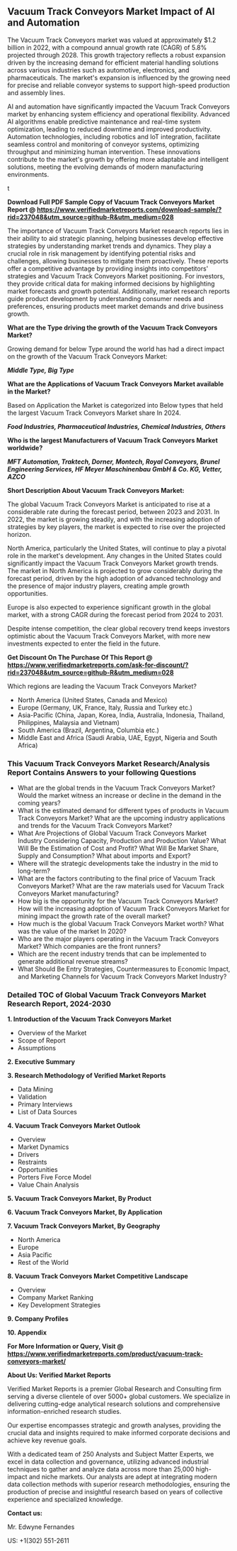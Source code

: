 <h2>Vacuum Track Conveyors Market Impact of AI and Automation</h2><p>The Vacuum Track Conveyors market was valued at approximately $1.2 billion in 2022, with a compound annual growth rate (CAGR) of 5.8% projected through 2028. This growth trajectory reflects a robust expansion driven by the increasing demand for efficient material handling solutions across various industries such as automotive, electronics, and pharmaceuticals. The market's expansion is influenced by the growing need for precise and reliable conveyor systems to support high-speed production and assembly lines.</p><p>AI and automation have significantly impacted the Vacuum Track Conveyors market by enhancing system efficiency and operational flexibility. Advanced AI algorithms enable predictive maintenance and real-time system optimization, leading to reduced downtime and improved productivity. Automation technologies, including robotics and IoT integration, facilitate seamless control and monitoring of conveyor systems, optimizing throughput and minimizing human intervention. These innovations contribute to the market's growth by offering more adaptable and intelligent solutions, meeting the evolving demands of modern manufacturing environments.</p>t</p><p id="" class=""><strong>Download Full PDF Sample Copy of Vacuum Track Conveyors Market Report @ <a href="https://www.verifiedmarketreports.com/download-sample/?rid=237048&utm_source=github-R&utm_medium=028" target="_blank">https://www.verifiedmarketreports.com/download-sample/?rid=237048&utm_source=github-R&utm_medium=028</a></strong></p><p>The importance of&nbsp;Vacuum Track Conveyors Market research reports lies in their ability to aid strategic planning, helping businesses develop effective strategies by understanding market trends and dynamics. They play a crucial role in risk management by identifying potential risks and challenges, allowing businesses to mitigate them proactively. These reports offer a competitive advantage by providing insights into competitors' strategies and Vacuum Track Conveyors Market positioning. For investors, they provide critical data for making informed decisions by highlighting market forecasts and growth potential. Additionally, market research reports guide product development by understanding consumer needs and preferences, ensuring products meet market demands and drive business growth.</p><p><strong>What are the&nbsp;Type driving the growth of the Vacuum Track Conveyors Market?</strong></p><p id="" class="">Growing demand for below Type around the world has had a direct impact on the growth of the Vacuum Track Conveyors Market:</p><em><strong>Middle Type, Big Type</strong></em></p><strong>What are the&nbsp;Applications&nbsp;of Vacuum Track Conveyors Market available in the Market?</strong></p><p id="" class="">Based on Application the Market is categorized into Below types that held the largest Vacuum Track Conveyors Market share In 2024.</p><em><strong>Food Industries, Pharmaceutical Industries, Chemical Industries, Others</strong></em></p><strong>Who is the largest Manufacturers of Vacuum Track Conveyors Market worldwide?</strong></p><p><em><strong>MFT Automation, Traktech, Dorner, Montech, Royal Conveyors, Brunel Engineering Services, HF Meyer Maschinenbau GmbH & Co. KG, Vetter, AZCO</strong></em></p><p id="" class=""><strong>Short Description About Vacuum Track Conveyors Market:</strong></p><p>The global Vacuum Track Conveyors Market is anticipated to rise at a considerable rate during the forecast period, between 2023 and 2031. In 2022, the market is growing steadily, and with the increasing adoption of strategies by key players, the market is expected to rise over the projected horizon.</p><p>North America, particularly the United States, will continue to play a pivotal role in the market's development. Any changes in the United States could significantly impact the Vacuum Track Conveyors Market growth trends. The market in North America is projected to grow considerably during the forecast period, driven by the high adoption of advanced technology and the presence of major industry players, creating ample growth opportunities.</p><p>Europe is also expected to experience significant growth in the global market, with a strong CAGR during the forecast period from 2024 to 2031.</p><p>Despite intense competition, the clear global recovery trend keeps investors optimistic about the Vacuum Track Conveyors Market, with more new investments expected to enter the field in the future.</p><p id="" class=""><strong>Get Discount On The Purchase Of This Report @ <a href="https://www.verifiedmarketreports.com/ask-for-discount/?rid=237048&utm_source=github-R&utm_medium=028" target="_blank">https://www.verifiedmarketreports.com/ask-for-discount/?rid=237048&utm_source=github-R&utm_medium=028</a></strong></p>Which regions are leading the Vacuum Track Conveyors Market?</p><ul><li>North America (United States, Canada and Mexico)</li><li>Europe (Germany, UK, France, Italy, Russia and Turkey etc.)</li><li>Asia-Pacific (China, Japan, Korea, India, Australia, Indonesia, Thailand, Philippines, Malaysia and Vietnam)</li><li>South America (Brazil, Argentina, Columbia etc.)</li><li>Middle East and Africa (Saudi Arabia, UAE, Egypt, Nigeria and South Africa)</li></ul><h3 id="" class="">This Vacuum Track Conveyors Market Research/Analysis Report Contains Answers to your following Questions</h3><ul><li>What are the global trends in the Vacuum Track Conveyors Market? Would the market witness an increase or decline in the demand in the coming years?</li><li>What is the estimated demand for different types of products in Vacuum Track Conveyors Market? What are the upcoming industry applications and trends for the Vacuum Track Conveyors Market?</li><li>What Are Projections of Global Vacuum Track Conveyors Market Industry Considering Capacity, Production and Production Value? What Will Be the Estimation of Cost and Profit? What Will Be Market Share, Supply and Consumption? What about imports and Export?</li><li>Where will the strategic developments take the industry in the mid to long-term?</li><li>What are the factors contributing to the final price of Vacuum Track Conveyors Market? What are the raw materials used for Vacuum Track Conveyors Market manufacturing?</li><li>How big is the opportunity for the Vacuum Track Conveyors Market? How will the increasing adoption of Vacuum Track Conveyors Market for mining impact the growth rate of the overall market?</li><li>How much is the global Vacuum Track Conveyors Market worth? What was the value of the market In 2020?</li><li>Who are the major players operating in the Vacuum Track Conveyors Market? Which companies are the front runners?</li><li>Which are the recent industry trends that can be implemented to generate additional revenue streams?</li><li>What Should Be Entry Strategies, Countermeasures to Economic Impact, and Marketing Channels for Vacuum Track Conveyors Market Industry?</li></ul><h3 id="" class="">Detailed TOC of Global Vacuum Track Conveyors Market Research Report, 2024-2030</h3><p id="" class=""><strong>1. Introduction of the Vacuum Track Conveyors Market</strong></p><ul><li>Overview of the Market</li><li>Scope of Report</li><li>Assumptions</li></ul><p id="" class=""><strong>2. Executive Summary</strong></p><p id="" class=""><strong>3. Research Methodology of Verified Market Reports</strong></p><ul><li>Data Mining</li><li>Validation</li><li>Primary Interviews</li><li>List of Data Sources</li></ul><p id="" class=""><strong>4. Vacuum Track Conveyors Market Outlook</strong></p><ul><li>Overview</li><li>Market Dynamics</li><li>Drivers</li><li>Restraints</li><li>Opportunities</li><li>Porters Five Force Model</li><li>Value Chain Analysis</li></ul><p id="" class=""><strong>5. Vacuum Track Conveyors Market, By Product</strong></p><p id="" class=""><strong>6. Vacuum Track Conveyors Market, By Application</strong></p><p id="" class=""><strong>7. Vacuum Track Conveyors Market, By Geography</strong></p><ul><li>North America</li><li>Europe</li><li>Asia Pacific</li><li>Rest of the World</li></ul><p id="" class=""><strong>8. Vacuum Track Conveyors Market Competitive Landscape</strong></p><ul><li>Overview</li><li>Company Market Ranking</li><li>Key Development Strategies</li></ul><p id="" class=""><strong>9. Company Profiles</strong></p><p id="" class=""><strong>10. Appendix</strong></p><p id="" class=""><strong>For More Information or Query, Visit @ <a href="https://www.verifiedmarketreports.com/product/vacuum-track-conveyors-market/" target="_blank">https://www.verifiedmarketreports.com/product/vacuum-track-conveyors-market/</a></strong></p><p id="" class=""><strong>About Us: Verified Market Reports</strong></p><p id="" class="">Verified Market Reports is a premier Global Research and Consulting firm serving a diverse clientele of over 5000+ global customers. We specialize in delivering cutting-edge analytical research solutions and comprehensive information-enriched research studies.</p><p id="" class="">Our expertise encompasses strategic and growth analyses, providing the crucial data and insights required to make informed corporate decisions and achieve key revenue goals.</p><p id="" class="">With a dedicated team of 250 Analysts and Subject Matter Experts, we excel in data collection and governance, utilizing advanced industrial techniques to gather and analyze data across more than 25,000 high-impact and niche markets. Our analysts are adept at integrating modern data collection methods with superior research methodologies, ensuring the production of precise and insightful research based on years of collective experience and specialized knowledge.</p><p id="" class=""><strong>Contact us:</strong></p><p id="" class="">Mr. Edwyne Fernandes</p><p id="" class="">US: +1(302) 551-2611</p>